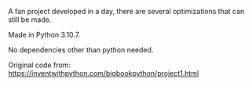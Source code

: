 A fan project developed in a day, there are several optimizations that can still be made.

Made in Python 3.10.7.

No dependencies other than python needed.

Original code from:
  https://inventwithpython.com/bigbookpython/project1.html
